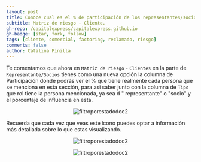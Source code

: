 ```yaml
---
layout: post
title: Conoce cual es el % de participación de los representantes/socios de tus clientes.
subtitle: Matriz de riesgo - Cliente.
gh-repo: /capitalexpress/capitalexpress.github.io
gh-badge: [star, fork, follow]
tags: [cliente, comercial, factoring, reclamado, riesgo]
comments: false
author: Catalina Pinilla
---
```


Te comentamos que ahora en `Matriz de riesgo` - `Clientes` en la parte de `Representante/Socios` tienes como una nueva opción la columna de Participación donde podrás ver el % que tiene realmente cada persona que se menciona en esta sección, para asi saber junto con la columna de `Tipo` que rol tiene la persona mencionada, ya sea d " representante" o "socio"  y el porcentaje de influencia en esta.

<p align="center">
  <img src="https://cdn.capitalexpress.cl/img/porcentaje_socio.png" alt="filtroporestadodoc2">
</p>

Recuerda que cada vez que veas este ícono  puedes optar a información más detallada sobre lo que estas visualizando.

<p align="center">
  <img src="https://cdn.capitalexpress.cl/img/icon.png" alt="filtroporestadodoc2">
</p>

<p align="center">
  <img src="https://cdn.capitalexpress.cl/img/mas_info_socio.png" alt="filtroporestadodoc2">
</p>
